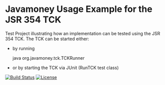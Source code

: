 Javamoney Usage Example for the JSR 354 TCK
===========================================

Test Project illustrating how an implementation can be tested using the JSR 354 TCK.
The TCK can be started either:

* by running 

    java org.javamoney.tck.TCKRunner
    
* or by starting the TCK via JUnit (RunTCK test class)

[![Build Status](https://api.travis-ci.org/JavaMoney/javamoney-tck-usage-example.png?branch=master)](https://travis-ci.org/JavaMoney/javamoney-tck-usage-example) 
[![License](http://img.shields.io/badge/license-Apache2-red.svg)](http://opensource.org/licenses/apache-2.0) 